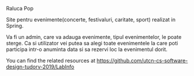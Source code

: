 Raluca Pop

Site pentru evenimente(concerte, festivaluri, caritate, sport) realizat in Spring.

Va fi un admin, care va adauga evenimente, tipul evenimentelor, le poate sterge.
Ca si utilizator vei putea sa alegi toate evenimentele la care poti participa intr-o anuminta data si sa rezervi loc la evenimentul dorit.

You can find the related resources at https://github.com/utcn-cs-software-design-tudorv-2019/LabInfo
